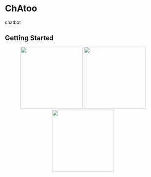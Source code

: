 # ChAtoo

chatbot

## Getting Started

<p align="center">

 <img src="https://github.com/user-attachments/assets/4a48f0d1-6867-45d0-83b9-e14d8d97bbc1" width="200" />
 <img src="https://github.com/user-attachments/assets/9f4fa06e-6a80-4dd5-b53b-bcd173bcf1bc" width="200" />
 <img src="https://github.com/user-attachments/assets/31ecbcd7-c827-42d8-9132-ab669ccebc8e" width="200" />
</p>
